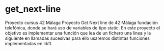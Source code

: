 # get_next-line
Proyecto cursus 42 Málaga
Proyecto Get Next line de 42 Málaga fundación telefónica, donde se hará uso de variables de tipo static.
En este proyecto el objetivo es implementar una función que lea de un fichero una línea y la siguiente en llamadas sucesivas para ello usaremos 
distintas funciones implementadas en libft.
